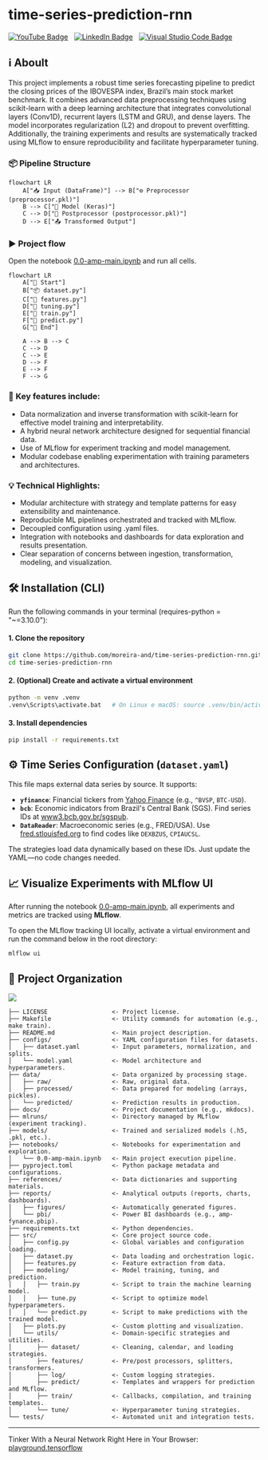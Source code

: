 # time-series-prediction-rnn

<div style="white-space: nowrap;">
  <a href="https://www.youtube.com/playlist?list=PL3iMuuZjTaTJu01noBWHrLnX1ayRrzTiu" target="_blank" style="display: inline-block; margin-right: 8px;">
    <img src="https://img.shields.io/badge/YouTube-red?style=for-the-badge&logo=youtube&logoColor=white" alt="YouTube Badge"/>
  </a>

  <a href="https://www.linkedin.com/in/moreira-and/" target="_blank" style="display: inline-block; margin-right: 8px;">
    <img src="https://img.shields.io/badge/LinkedIn--blue?style=for-the-badge&logo=linkedin&logoColor=white" alt="LinkedIn Badge"/>
  </a>

  <a href="https://github1s.com/moreira-and/time-series-prediction-rnn/" target="_blank" style="display: inline-block;">
    <img src="https://img.shields.io/badge/VS_Code-007ACC?style=for-the-badge&logo=visual-studio-code&logoColor=white" alt="Visual Studio Code Badge"/>
  </a>
</div>


## ℹ Aboult

This project implements a robust time series forecasting pipeline to predict the closing prices of the IBOVESPA index, Brazil’s main stock market benchmark. It combines advanced data preprocessing techniques using scikit-learn with a deep learning architecture that integrates convolutional layers (Conv1D), recurrent layers (LSTM and GRU), and dense layers. The model incorporates regularization (L2) and dropout to prevent overfitting. Additionally, the training experiments and results are systematically tracked using MLflow to ensure reproducibility and facilitate hyperparameter tuning.

### 📦 Pipeline Structure

```mermaid
flowchart LR
    A["📥 Input (DataFrame)"] --> B["⚙️ Preprocessor (preprocessor.pkl)"]
    B --> C["🤖 Model (Keras)"]
    C --> D["🔄 Postprocessor (postprocessor.pkl)"]
    D --> E["📤 Transformed Output"]
```

### ▶ Project flow

Open the notebook [0.0-amp-main.ipynb](/notebooks/0.0-amp-main.ipynb) and run all cells.

```mermaid
flowchart LR
    A["🔄 Start"]
    B["📦 dataset.py"]
    C["🧮 features.py"]
    D["🎯 tuning.py"]
    E["🤖 train.py"]
    F["🔮 predict.py"]
    G["🏁 End"]

    A --> B --> C
    C --> D
    C --> E
    D --> F
    E --> F
    F --> G
```

### 🔑 Key features include:
- Data normalization and inverse transformation with scikit-learn for effective model training and interpretability.
- A hybrid neural network architecture designed for sequential financial data.
- Use of MLflow for experiment tracking and model management.
- Modular codebase enabling experimentation with training parameters and architectures.

### 💡 Technical Highlights:
- Modular architecture with strategy and template patterns for easy extensibility and maintenance.
- Reproducible ML pipelines orchestrated and tracked with MLflow.
- Decoupled configuration using .yaml files.
- Integration with notebooks and dashboards for data exploration and results presentation.
- Clear separation of concerns between ingestion, transformation, modeling, and visualization.

## 🛠️ Installation (CLI)

Run the following commands in your terminal (requires-python = "~=3.10.0"):

#### 1. Clone the repository
```bash
git clone https://github.com/moreira-and/time-series-prediction-rnn.git
cd time-series-prediction-rnn
```

#### 2. (Optional) Create and activate a virtual environment
```bash
python -m venv .venv
.venv\Scripts\activate.bat   # On Linux e macOS: source .venv/bin/activate
```

#### 3. Install dependencies
```bash
pip install -r requirements.txt
```

## ⚙️ Time Series Configuration (`dataset.yaml`)

This file maps external data series by source. It supports:
- **`yfinance`**: Financial tickers from [Yahoo Finance](https://finance.yahoo.com/markets/) (e.g., `^BVSP`, `BTC-USD`).
- **`bcb`**: Economic indicators from Brazil's Central Bank (SGS). Find series IDs at [www3.bcb.gov.br/sgspub](https://www3.bcb.gov.br/sgspub/localizarseries/localizarSeries.do?method=prepararTelaLocalizarSeries).
- **`DataReader`**: Macroeconomic series (e.g., FRED/USA). Use [fred.stlouisfed.org](https://fred.stlouisfed.org/) to find codes like `DEXBZUS`, `CPIAUCSL`.

The strategies load data dynamically based on these IDs. Just update the YAML—no code changes needed.

## 📈 Visualize Experiments with MLflow UI

After running the notebook [0.0-amp-main.ipynb](/notebooks/0.0-amp-main.ipynb), all experiments and metrics are tracked using **MLflow**.

To open the MLflow tracking UI locally, activate a virtual environment and run the command below in the root directory:

```bash
mlflow ui
```

## 🏢 Project Organization

<a target="_blank" href="https://cookiecutter-data-science.drivendata.org/">
    <img src="https://img.shields.io/badge/CCDS-Project%20template-328F97?logo=cookiecutter" />
</a>

```
├── LICENSE                  <- Project license.
├── Makefile                 <- Utility commands for automation (e.g., make train).
├── README.md                <- Main project description.
├── configs/                 <- YAML configuration files for datasets.
│   ├── dataset.yaml         <- Input parameters, normalization, and splits.
│   └── model.yaml           <- Model architecture and hyperparameters.
├── data/                    <- Data organized by processing stage.
│   ├── raw/                 <- Raw, original data.
│   ├── processed/           <- Data prepared for modeling (arrays, pickles).
│   └── predicted/           <- Prediction results in production.
├── docs/                    <- Project documentation (e.g., mkdocs).
├── mlruns/                  <- Directory managed by MLflow (experiment tracking).
├── models/                  <- Trained and serialized models (.h5, .pkl, etc.).
├── notebooks/               <- Notebooks for experimentation and exploration.
│   └── 0.0-amp-main.ipynb   <- Main project execution pipeline.
├── pyproject.toml           <- Python package metadata and configurations.
├── references/              <- Data dictionaries and supporting materials.
├── reports/                 <- Analytical outputs (reports, charts, dashboards).
│   ├── figures/             <- Automatically generated figures.
│   └── pbi/                 <- Power BI dashboards (e.g., amp-fynance.pbip).
├── requirements.txt         <- Python dependencies.
├── src/                     <- Core project source code.
│   ├── config.py            <- Global variables and configuration loading.
│   ├── dataset.py           <- Data loading and orchestration logic.
│   ├── features.py          <- Feature extraction from data.
│   ├── modeling/            <- Model training, tuning, and prediction.
│   │   ├── train.py         <- Script to train the machine learning model.
│   │   ├── tune.py          <- Script to optimize model hyperparameters.
│   │   └── predict.py       <- Script to make predictions with the trained model.
│   ├── plots.py             <- Custom plotting and visualization.
│   └── utils/               <- Domain-specific strategies and utilities.
│       ├── dataset/         <- Cleaning, calendar, and loading strategies.
│       ├── features/        <- Pre/post processors, splitters, transformers.
│       ├── log/             <- Custom logging strategies.
│       ├── predict/         <- Templates and wrappers for prediction and MLflow.
│       ├── train/           <- Callbacks, compilation, and training templates.
│       └── tune/            <- Hyperparameter tuning strategies.
└── tests/                   <- Automated unit and integration tests.
```

--------

Tinker With a Neural Network Right Here in Your Browser: [playground.tensorflow](https://playground.tensorflow.org/)

